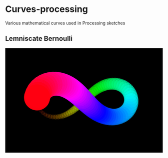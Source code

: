 # Curves-processing
Various mathematical curves used in Processing sketches


## Lemniscate Bernoulli

![lemniscate-Bernoulli](https://github.com/AndrewCraigie/Curves-processing/blob/master/lemniscate_Bernoulli/eight.gif)
